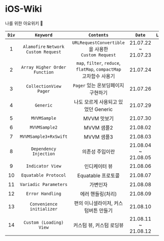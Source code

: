 # iOS-Wiki
나를 위한 아요위키 

|`Div`|`Keyword`|`Contents`|`Date`|`Link`|
|:--:|:--:|:--:|:--:|:--:|
|1|`Alamofire` `Network` `Custom Request`|`URLRequestConvertible`을 사용한 <br/> `Custom Request`|21.07.22 ~ 21.07.23|-|
|2|`Array Higher Order Function`|`map`, `filter`, `reduce`, `flatMap`, `compactMap` <br/> 고차함수 사용기 |21.07.24|-|
|3|`CollectionView` `Pager`|`Pager` 있는 온보딩페이지 구현하기 |21.07.26|[🔖](https://github.com/Taehyeon-Kim/iOS-Wiki/tree/master/OnboardingSample)|
|4|`Generic`|나도 모르게 사용되고 있었던 Generic|21.07.29|[🔖](https://github.com/Taehyeon-Kim/iOS-Wiki/blob/master/Generic.md)|
|5|`MVVMSample`|MVVM 맛보기|21.07.30|-|
|6|`MVVMSample2`|MVVM 샘플2 |21.08.02|-|
|7|`MVVMSample3+RxSwift`|MVVM 샘플3|21.08.03|-|
|8|`Dependency Injection`|의존성 주입이란|21.08.04 ~ 21.08.05|-|
|9|`Indicator View`|인디케이터 뷰|21.08.06|-|
|10|`Equatable Protocol`|Equatable 프로토콜|21.08.07|[🔖](https://github.com/Taehyeon-Kim/iOS-Wiki/tree/master/EquatableProtocol.playground)|
|11|`Variadic Parameters`|가변인자|21.08.08|[🔖](https://github.com/Taehyeon-Kim/iOS-Wiki/blob/master/Variadic%2BParameter.md)|
|12|`Error Handling`|에러 핸들링(처리)|21.08.09|[🔖](https://github.com/Taehyeon-Kim/iOS-Wiki/tree/master/ErrorHandling)|
|13|`Convenience initializer`|편의 이니셜라이저, 커스텀버튼 만들기|21.08.10|[🔖](https://github.com/Taehyeon-Kim/iOS-Wiki/blob/master/CustomViewSample/Convenience%2Binitializer.md)|
|14|`Custom (Loading) View`|커스텀 뷰, 커스텀 로딩뷰|21.08.11 ~ 21.08.12|[🔖](https://github.com/Taehyeon-Kim/iOS-Wiki/blob/master/CustomLoadingView/CustomLoadingView.md)|
